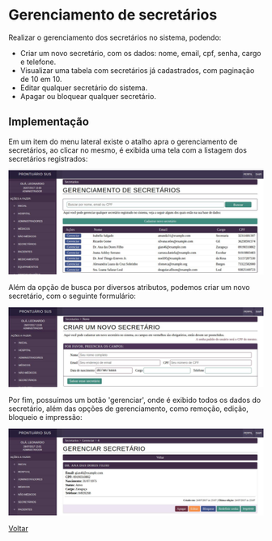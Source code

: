 # Gerenciamento de secretários

Realizar o gerenciamento dos secretários no sistema, podendo:

* Criar um novo secretário, com os dados: nome, email, cpf, senha, cargo e telefone.
* Visualizar uma tabela com secretários já cadastrados, com paginação de 10 em 10.
* Editar qualquer secretário do sistema.
* Apagar ou bloquear qualquer secretário.

## Implementação

Em um item do menu lateral existe o atalho apra o gerenciamento de secretários, ao clicar no mesmo, é exibida uma tela com a listagem dos secretários registrados:

![Tela de login](./img/lista-secretario.jpeg?raw=true)


Além da opção de busca por diversos atributos, podemos criar um novo secretário, com o seguinte formulário:

![Painel inicial](./img/cadastro-secretario.jpeg?raw=true)

Por fim, possuímos um botão 'gerenciar', onde é exibido todos os dados do secretário, além das opções de gerenciamento, como remoção, edição, bloqueio e impressão:

![Tela de login](./img/gerencia-secretario.jpeg?raw=true)

[Voltar](../README.md) 